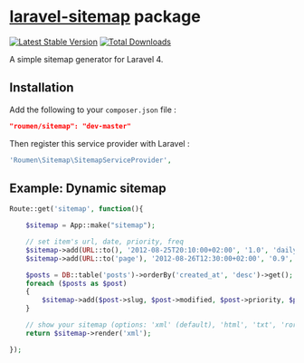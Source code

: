 # [laravel-sitemap](http://roumen.it/projects/laravel-sitemap) package

[![Latest Stable Version](https://poser.pugx.org/roumen/sitemap/version.png)](https://packagist.org/packages/roumen/sitemap) [![Total Downloads](https://poser.pugx.org/roumen/sitemap/d/total.png)](https://packagist.org/packages/roumen/sitemap)

A simple sitemap generator for Laravel 4.


## Installation

Add the following to your `composer.json` file :

```json
"roumen/sitemap": "dev-master"
```

Then register this service provider with Laravel :

```php
'Roumen\Sitemap\SitemapServiceProvider',
```

## Example: Dynamic sitemap

```php
Route::get('sitemap', function(){

    $sitemap = App::make("sitemap");

    // set item's url, date, priority, freq
    $sitemap->add(URL::to(), '2012-08-25T20:10:00+02:00', '1.0', 'daily');
    $sitemap->add(URL::to('page'), '2012-08-26T12:30:00+02:00', '0.9', 'monthly');

    $posts = DB::table('posts')->orderBy('created_at', 'desc')->get();
    foreach ($posts as $post)
    {
        $sitemap->add($post->slug, $post->modified, $post->priority, $post->freq);
    }

    // show your sitemap (options: 'xml' (default), 'html', 'txt', 'ror-rss', 'ror-rdf')
    return $sitemap->render('xml');

});
```
